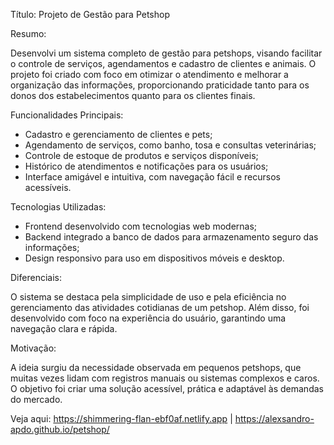 Título: Projeto de Gestão para Petshop



Resumo:

Desenvolvi um sistema completo de gestão para petshops, visando facilitar o controle de serviços, agendamentos e cadastro de clientes e animais. O projeto foi criado com foco em otimizar o atendimento e melhorar a organização das informações, proporcionando praticidade tanto para os donos dos estabelecimentos quanto para os clientes finais.

Funcionalidades Principais:

- Cadastro e gerenciamento de clientes e pets;
- Agendamento de serviços, como banho, tosa e consultas veterinárias;
- Controle de estoque de produtos e serviços disponíveis;
- Histórico de atendimentos e notificações para os usuários;
- Interface amigável e intuitiva, com navegação fácil e recursos acessíveis.
  
Tecnologias Utilizadas:

- Frontend desenvolvido com tecnologias web modernas;
- Backend integrado a banco de dados para armazenamento seguro das informações;
- Design responsivo para uso em dispositivos móveis e desktop.

Diferenciais:

O sistema se destaca pela simplicidade de uso e pela eficiência no gerenciamento das atividades cotidianas de um petshop. Além disso, foi desenvolvido com foco na experiência do usuário, garantindo uma navegação clara e rápida.


Motivação:

A ideia surgiu da necessidade observada em pequenos petshops, que muitas vezes lidam com registros manuais ou sistemas complexos e caros. O objetivo foi criar uma solução acessível, prática e adaptável às demandas do mercado.


Veja aqui:
https://shimmering-flan-ebf0af.netlify.app | https://alexsandro-apdo.github.io/petshop/










